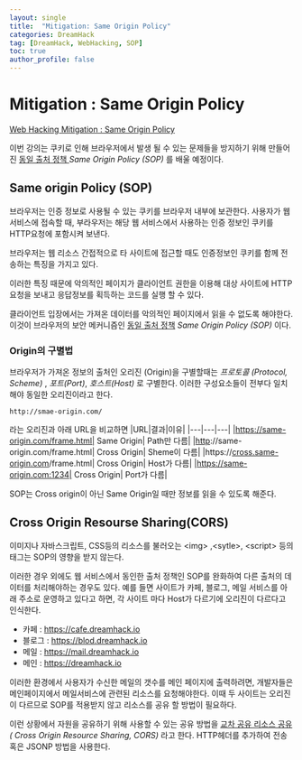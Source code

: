 ```yaml
---
layout: single
title:  "Mitigation: Same Origin Policy"
categories: DreamHack
tag: [DreamHack, WebHacking, SOP]
toc: true
author_profile: false
---
```


# Mitigation : Same Origin Policy

[Web Hacking Mitigation : Same Origin Policy](https://dreamhack.io/lecture/courses/186)

이번 강의는 쿠키로 인해 브라우저에서 발생 될 수 있는 문제들을 방지하기 위해 만들어진 <U>동일 출처 정책 </U>  *Same Origin Policy (SOP)* 를 배울 예정이다.


## Same origin Policy (SOP)

브라우저는 인증 정보로 사용될 수 있는 쿠키를 브라우저 내부에 보관한다. 사용자가 웹 서비스에 접속할 때, 부라우저는 해당 웹 서비스에서 사용하는 인증 정보인 쿠키를 HTTP요청에 포함시켜 보낸다. 

브라우저는 웹 리소스 간접적으로 타 사이트에 접근할 때도 인증정보인 쿠키를 함께 전송하는 특징을 가지고 있다.

이러한 특징 때문에 악의적인 페이지가 클라이언트 권한을 이용해 대상 사이트에 HTTP요청을 보내고 응답정보를 획득하는 코드를 실행 할 수 있다. 

클라이언트 입장에서는 가져온 데이터를 악의적인 페이지에서 읽을 수 없도록 해야한다. 이것이 브라우저의 보안 메커니즘인 <U>동일 출처 정책</U> *Same Origin Policy (SOP)* 이다.

### Origin의 구별법

브라우저가 가져온 정보의 출처인 오리진 (Origin)을 구별할때는 *프로토콜 (Protocol, Scheme)* , *포트(Port)*, *호스트(Host)* 로 구별한다. 이러한 구성요소들이 전부다 일치해야 동일한 오리진이라고 한다.

```
http://smae-origin.com/
```

라는 오리진과 아래 URL을 비교하면
|URL|결과|이유|
|---|---|---|
|https://same-origin.com/frame.html| Same Origin| Path만 다름|
|<U>http</U>://same-origin.com/frame.html| Cross Origin| Sheme이 다름|
|https://<U>cross.same-origin.com</U>/frame.html| Cross Origin| Host가 다름|
|https://same-origin.com:1234| Cross Origin| Port가 다름|


SOP는 Cross origin이 아닌 Same Origin일 때만 정보를 읽을 수 있도록 해준다. 


## Cross Origin Resourse Sharing(CORS)

이미지나 자바스크립트, CSS등의 리소스를 불러오는 \<img> ,\<sytle>, \<script> 등의 태그는 SOP의 영향을 받지 않는다.

이러한 경우 외에도 웹 서비스에서 동인한 출처 정책인 SOP를 완화하여 다른 출처의 데이터를 처리해야하는 경우도 있다. 예를 들면 사이트가 카페, 블로그, 메일 서비스를 아래 주소로 운영하고 있다고 하면, 각 사이트 마다 Host가 다르기에 오리진이 다르다고 인식한다.

* 카페 : https://cafe.dreamhack.io
* 블로그 : https://blod.dreamhack.io
* 메일 : https://mail.dreamhack.io
* 메인 : https://dreamhack.io

이러한 환경에서 사용자가 수신한 메일의 갯수를 메인 페이지에  출력하려면, 개발자들은 메인페이지에서 메일서비스에 관련된 리소스를 요청해야한다. 이때 두 사이트는 오리진이 다르므로 SOP를 적용받지 않고 리소스를 공유 할 방법이 필요하다.

이런 상황에서 자원을 공유하기 위해 사용할 수 있는 공유 방법을 <U> 교차 공유 리소스 공유</U> *( Cross Origin Resource Sharing, CORS)* 라고 한다. HTTP헤더를 추가하여 전송 혹은 JSONP 방법을 사용한다.

